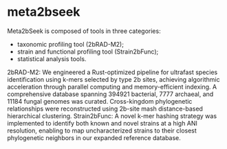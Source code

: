 # meta2bseek

Meta2bSeek is composed of tools in three categories: 
* taxonomic profiling tool (2bRAD-M2); 
* strain and functional profiling tool (Strain2bFunc); 
* statistical analysis tools. 

2bRAD-M2: We engineered a Rust-optimized pipeline for ultrafast species identification using k-mers selected by type 2b sites, achieving algorithmic acceleration through parallel computing and memory-efficient indexing. A comprehensive database spanning 394921 bacterial, 7777 archaeal, and 11184 fungal genomes was curated. Cross-kingdom phylogenetic relationships were reconstructed using 2b-site mash distance-based hierarchical clustering. Strain2bFunc: A novel k-mer hashing strategy was implemented to identify both known and novel strains at a high ANI resolution, enabling to map uncharacterized strains to their closest phylogenetic neighbors in our expanded reference database.

